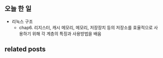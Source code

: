 ## 오늘 한 일
- 리눅스 구조
    - chap6. 리지스터, 캐시 메모리, 메모리, 저장장치 등의 저장소를 효율적으로 사용하기 위해 각 계층의 특징과 사용방법을 배움

## related posts